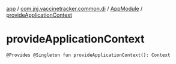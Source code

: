 [app](../../index.md) / [com.jnj.vaccinetracker.common.di](../index.md) / [AppModule](index.md) / [provideApplicationContext](./provide-application-context.md)

# provideApplicationContext

`@Provides @Singleton fun provideApplicationContext(): Context`